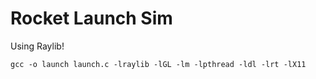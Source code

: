 # Rocket Launch Sim

Using Raylib!

```
gcc -o launch launch.c -lraylib -lGL -lm -lpthread -ldl -lrt -lX11
```
